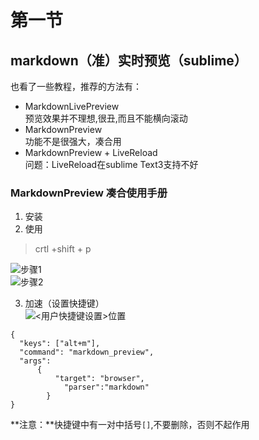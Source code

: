 # 第一节

## markdown（准）实时预览（sublime）

也看了一些教程，推荐的方法有：
- MarkdownLivePreview  
  预览效果并不理想,很丑,而且不能横向滚动
-  MarkdownPreview  
  功能不是很强大，凑合用
-  MarkdownPreview + LiveReload  
   问题：LiveReload在sublime Text3支持不好

### MarkdownPreview 凑合使用手册
1. 安装
2. 使用
> crtl +shift + p  

![步骤1](./pic/markdownPreviewPic1.png)  
![步骤2](./pic/markdownPreviewPic2.png)



3. 加速（设置快捷键）  
![<用户快捷键设置>位置](./pic/markdownPreviewPic3.png)  
  ```
  {
    "keys": ["alt+m"], 
    "command": "markdown_preview",
    "args": 
        {
            "target": "browser",
              "parser":"markdown"
          }  
  }
  ```

**注意：**快捷键中有一对中括号`[]`,不要删除，否则不起作用
